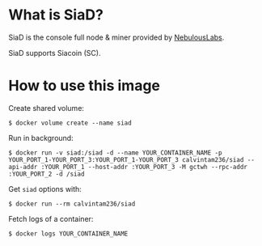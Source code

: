 # What is SiaD?

SiaD is the console full node & miner provided by [NebulousLabs](https://github.com/NebulousLabs/Sia).

SiaD supports Siacoin (SC).

# How to use this image

Create shared volume:

```console
$ docker volume create --name siad
```

Run in background:

```console
$ docker run -v siad:/siad -d --name YOUR_CONTAINER_NAME -p YOUR_PORT_1-YOUR_PORT_3:YOUR_PORT_1-YOUR_PORT_3 calvintam236/siad --api-addr :YOUR_PORT_1 --host-addr :YOUR_PORT_3 -M gctwh --rpc-addr :YOUR_PORT_2 -d /siad
```

Get `siad` options with:

```console
$ docker run --rm calvintam236/siad
```

Fetch logs of a container:

```console
$ docker logs YOUR_CONTAINER_NAME
```
